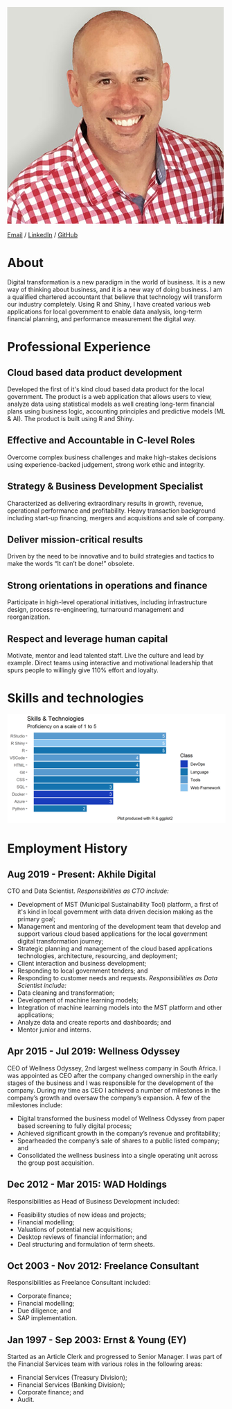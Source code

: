 ![DG Immage](images/profilePic.jpg)

[Email](mailto:dawiegr@gmail.com) / [LinkedIn](https://www.linkedin.com/in/dawie-griesel/) / [GitHub](https://github.com/dawiegriesel/) 

# About
Digital transformation is a new paradigm in the world of business. It is a new way of thinking about business, and it is a new way of doing business. I am a qualified chartered accountant that believe that technology will transform our industry completely. Using R and Shiny, I have created various web applications for local government to enable data analysis, long-term financial planning, and performance measurement the digital way. 
# Professional Experience
## Cloud based data product development
Developed the first of it's kind cloud based data product for the local government. The product is a web application that allows users to view, analyze data using statistical models as well creating long-term financial plans using business logic, accounting principles and predictive models (ML & AI). The product is built using R and Shiny.
## Effective and Accountable in C-level Roles
Overcome complex business challenges and make high-stakes decisions using experience-backed judgement, strong work ethic and integrity.
## Strategy & Business Development Specialist
Characterized as delivering extraordinary results in growth, revenue, operational performance and profitability. Heavy transaction background including start-up financing, mergers and acquisitions and sale of company.
## Deliver mission-critical results
Driven by the need to be innovative and to build strategies and tactics to make the words “It can’t be done!” obsolete.
## Strong orientations in operations and finance
Participate in high-level operational initiatives, including infrastructure design, process re-engineering, turnaround management and reorganization.
## Respect and leverage human capital
Motivate, mentor and lead talented staff. Live the culture and lead by example. Direct teams using interactive and motivational leadership that spurs people to willingly give 110% effort and loyalty.

# Skills and technologies
![Skills Plot](images/skillsPlot.png)

# Employment History
## Aug 2019 - Present: Akhile Digital
CTO and Data Scientist.
_Responsibilities as CTO include:_
* Development of MST (Municipal Sustainability Tool) platform, a first of it's kind in local government with data driven decision making as the primary goal;
* Management and mentoring of the development team that develop and support various cloud based applications for the local government digital transformation journey;
* Strategic planning and management of the cloud based applications technologies, architecture, resourcing, and deployment;
* Client interaction and business development;
* Responding to local government tenders; and
* Responding to customer needs and requests.
_Responsibilities as Data Scientist include:_
* Data cleaning and transformation;
* Development of machine learning models;
* Integration of machine learning models into the MST platform and other applications;
* Analyze data and create reports and dashboards; and
* Mentor junior and interns.

## Apr 2015 - Jul 2019: Wellness Odyssey
CEO of Wellness Odyssey, 2nd largest wellness company in South Africa. I was appointed as CEO after the company changed ownership in the early stages of the business and I was responsible for the development of the company. During my time as CEO I achieved a number of milestones in the company’s growth and oversaw the company’s expansion. A few of the milestones include:
* Digital transformed the business model of Wellness Odyssey from paper based screening to fully digital process;
* Achieved significant growth in the company’s revenue and profitability;
* Spearheaded the company’s sale of shares to a public listed company; and
* Consolidated the wellness business into a single operating unit across the group post acquisition.

## Dec 2012 - Mar 2015: WAD Holdings
Responsibilities as Head of Business Development included:  	
* Feasibility studies of new ideas and projects; 
* Financial modelling;
* Valuations of potential new acquisitions;  
* Desktop reviews of financial information; and
* Deal structuring and formulation of term sheets.

## Oct 2003 - Nov 2012: Freelance Consultant
Responsibilities as Freelance Consultant included:
* Corporate finance;
* Financial modelling;
* Due diligence; and
* SAP implementation.

## Jan 1997 - Sep 2003: Ernst & Young (EY)
Started as an Article Clerk and progressed to Senior Manager. I was part of the Financial Services team with various roles in the following areas:
* Financial Services (Treasury Division);
* Financial Services (Banking Division);
* Corporate finance; and
* Audit.
